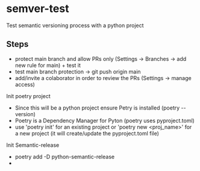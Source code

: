 # semver-test
Test semantic versioning process with a python project


## Steps

* protect main branch and allow PRs only (Settings -> Branches -> add new rule for main) + test it
* test main branch protection -> git push origin main
* add/invite a colaborator in order to review the PRs (Settings -> manage access)

Init poetry project

* Since this will be a python project ensure Petry is installed (poetry --version)
* Poetry is a Dependency Manager for Pyton (poetry uses pyproject.toml)
* use 'poetry init' for an existing project or 'poetry new <proj_name>' for a new project (it will create/update the pyproject.toml file)

Init Semantic-release

* poetry add -D python-semantic-release
* 
